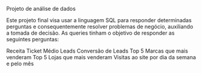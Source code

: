 Projeto de análise de dados

Este projeto final visa usar a linguagem SQL para responder determinadas perguntas e consequentemente resolver problemas de negócio, auxiliando a tomada de decisão.
As queries tinham o objetivo de responder as seguintes perguntas:



Receita
Ticket Médio
Leads
Conversão de Leads
Top 5 Marcas que mais venderam
Top 5 Lojas que mais venderam
Visitas ao site por dia da semana e pelo mês
